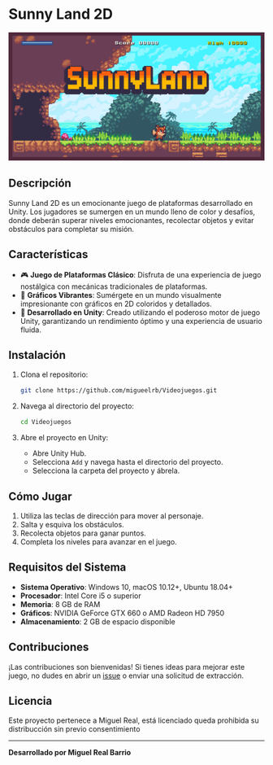 # Sunny Land 2D

![Sunny Land](sunny_land.png)

## Descripción

Sunny Land 2D es un emocionante juego de plataformas desarrollado en Unity. Los jugadores se sumergen en un mundo lleno de color y desafíos, donde deberán superar niveles emocionantes, recolectar objetos y evitar obstáculos para completar su misión.

## Características

- 🎮 **Juego de Plataformas Clásico**: Disfruta de una experiencia de juego nostálgica con mecánicas tradicionales de plataformas.
- 🌈 **Gráficos Vibrantes**: Sumérgete en un mundo visualmente impresionante con gráficos en 2D coloridos y detallados.
- 🚀 **Desarrollado en Unity**: Creado utilizando el poderoso motor de juego Unity, garantizando un rendimiento óptimo y una experiencia de usuario fluida.

## Instalación

1. Clona el repositorio:
    ```sh
    git clone https://github.com/migueelrb/Videojuegos.git
    ```

2. Navega al directorio del proyecto:
    ```sh
    cd Videojuegos
    ```

3. Abre el proyecto en Unity:
    - Abre Unity Hub.
    - Selecciona `Add` y navega hasta el directorio del proyecto.
    - Selecciona la carpeta del proyecto y ábrela.

## Cómo Jugar

1. Utiliza las teclas de dirección para mover al personaje.
2. Salta y esquiva los obstáculos.
3. Recolecta objetos para ganar puntos.
4. Completa los niveles para avanzar en el juego.

## Requisitos del Sistema

- **Sistema Operativo**: Windows 10, macOS 10.12+, Ubuntu 18.04+
- **Procesador**: Intel Core i5 o superior
- **Memoria**: 8 GB de RAM
- **Gráficos**: NVIDIA GeForce GTX 660 o AMD Radeon HD 7950
- **Almacenamiento**: 2 GB de espacio disponible

## Contribuciones

¡Las contribuciones son bienvenidas! Si tienes ideas para mejorar este juego, no dudes en abrir un [issue](https://github.com/migueelrb/Videojuegos/issues) o enviar una solicitud de extracción.

## Licencia

Este proyecto pertenece a Miguel Real, está licenciado queda prohibida su distribucción sin previo consentimiento 

---

**Desarrollado por Miguel Real Barrio**
